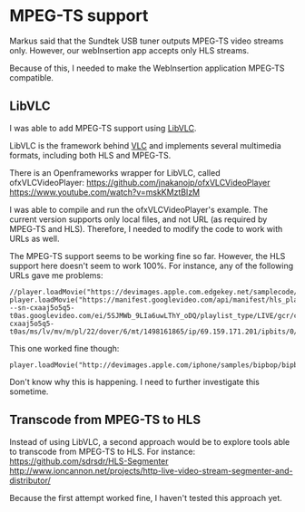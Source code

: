 # MPEG-TS support
Markus said that the Sundtek USB tuner outputs MPEG-TS video streams only. However, our webInsertion app accepts only HLS streams.

Because of this, I needed to make the WebInsertion application MPEG-TS compatible.

## LibVLC
I was able to add MPEG-TS support using [LibVLC](https://wiki.videolan.org/LibVLC/).

LibVLC is the framework behind [VLC](http://www.videolan.org/) and implements several multimedia formats, including both HLS and MPEG-TS.

There is an Openframeworks wrapper for LibVLC, called ofxVLCVideoPlayer:
https://github.com/jnakanojp/ofxVLCVideoPlayer
https://www.youtube.com/watch?v=mskKMztBIzM

I was able to compile and run the ofxVLCVideoPlayer's example. The current version supports only local files, and not URL (as required by MPEG-TS and HLS). Therefore, I needed to modify the code to work with URLs as well.

The MPEG-TS support seems to be working fine so far. However, the HLS support here doesn't seem to work 100%. For instance, any of the following URLs gave me problems:
```
//player.loadMovie("https://devimages.apple.com.edgekey.net/samplecode/avfoundationMedia/AVFoundationQueuePlayer_HLS2/master.m3u8");
player.loadMovie("https://manifest.googlevideo.com/api/manifest/hls_playlist/id/0h9nqVtbUaw.1/itag/95/source/yt_live_broadcast/requiressl/yes/ratebypass/yes/live/1/cmbypass/yes/goi/160/sgoap/gir%3Dyes%3Bitag%3D140/sgovp/gir%3Dyes%3Bitag%3D136/hls_chunk_host/r5---sn-cxaaj5o5q5-t0as.googlevideo.com/ei/5SJMWb_9LIa6uwLThY_oDQ/playlist_type/LIVE/gcr/ca/mm/32/mn/sn-cxaaj5o5q5-t0as/ms/lv/mv/m/pl/22/dover/6/mt/1498161865/ip/69.159.171.201/ipbits/0/expire/1498183493/sparams/ip,ipbits,expire,id,itag,source,requiressl,ratebypass,live,cmbypass,goi,sgoap,sgovp,hls_chunk_host,ei,playlist_type,gcr,mm,mn,ms,mv,pl/signature/6752726824320AB439152958036A53874EA3282B.53D4B2F8163D914E40AD7A5DB1389F2B6788FB04/key/dg_yt0/playlist/index.m3u8");
```
This one worked fine though:
```
player.loadMovie("http://devimages.apple.com/iphone/samples/bipbop/bipbopall.m3u8");
```

Don't know why this is happening. I need to further investigate this sometime.

## Transcode from MPEG-TS to HLS
Instead of using LibVLC, a second approach would be to explore tools able to transcode from MPEG-TS to HLS. For instance:
https://github.com/sdrsdr/HLS-Segmenter
http://www.ioncannon.net/projects/http-live-video-stream-segmenter-and-distributor/

Because the first attempt worked fine, I haven't tested this approach yet.

